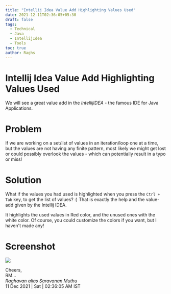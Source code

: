 ```yaml
---
title: "Intellij Idea Value Add Highlighting Values Used"
date: 2021-12-11T02:36:05+05:30
draft: false
tags:
  - Technical
  - Java
  - IntellijIdea
  - Tools
toc: true
author: Raghs
---
```


# Intellij Idea Value Add Highlighting Values Used

We will see a great value add in the *IntellijIDEA* - the famous IDE for Java Applications. 

<!--more-->

# Problem 
If we are working on a set/list of values in an iteration/loop one at a time, but the values are not having any finite pattern, most likely we might get lost or could possibly overlook the values - which can potentially result in a typo or miss! 

# Solution 

What if the values you had used is highlighted when you press the `Ctrl + Tab` key, to get the list of values? :) That is exactly the help and the value-add given by the Intellij IDEA. 

It highlights the used values in Red color, and the unused ones with the white color. Of course, you could customize the colors if you want, but I haven't made any! 

# Screenshot

<img src="http://raghsonline.com/tools/intellij-idea/IntellijIDEA Tips - Highlighting the Unused Enum Values in a loop.png"/>


Cheers,\
RM...\
_Raghavan alias Saravanan Muthu_\
11 Dec 2021 | Sat | 02:36:05 AM IST
